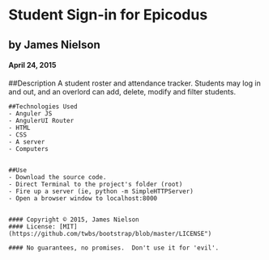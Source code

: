# Student Sign-in for Epicodus
## by James Nielson
#### April 24, 2015

##Description
A student roster and attendance tracker.  Students may log in and out, and an overlord can add, delete, modify and filter students.


    ##Technologies Used
    - Anguler JS
    - AngulerUI Router
    - HTML
    - CSS
    - A server
    - Computers


    ##Use
    - Download the source code.
    - Direct Terminal to the project's folder (root)
    - Fire up a server (ie, python -m SimpleHTTPServer)
    - Open a browser window to localhost:8000


    #### Copyright © 2015, James Nielson
    #### License: [MIT](https://github.com/twbs/bootstrap/blob/master/LICENSE")

    #### No guarantees, no promises.  Don't use it for 'evil'.
